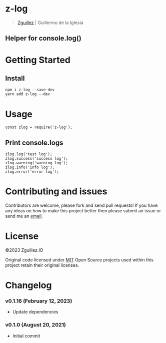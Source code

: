 # z-log

> [Zguillez](https://zguillez.io) | Guillermo de la Iglesia

## Helper for console.log()

# Getting Started

## Install

```
npm i z-log --save-dev
yarn add z-log --dev
```

# Usage

```
const zlog = require('z-log');
```

## Print console.logs

```
zlog.log('test log');
zlog.success('success log');
zlog.warning('warning log');
zlog.info('info log');
zlog.error('error log');
```

# Contributing and issues

Contributors are welcome, please fork and send pull requests! If you have any ideas on how to make this project better
then please submit an issue or send me an [email](mailto:guillermo@delaiglesia.email).

# License

©2023 Zguillez.IO

Original code licensed under [MIT](https://en.wikipedia.org/wiki/MIT_License) Open Source projects used within this
project retain their original licenses.

# Changelog

### v0.1.16 (February 12, 2023)

* Update dependencies

### v0.1.0 (August 20, 2021)

* Initial commit
